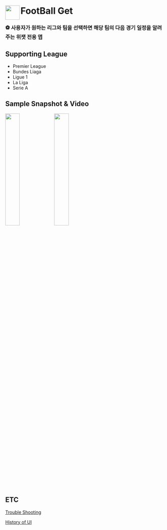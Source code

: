 # <img src= "https://user-images.githubusercontent.com/41679458/138036976-16ee32fa-cb11-4146-91d5-32cead3d746d.png" width ="45" align ="left"> FootBall Get

### ⚽️ 사용자가 원하는 리그와 팀을 선택하면 해당 팀의 다음 경기 일정을 알려주는 위잿 전용 앱

## Supporting League

- Premier League
- Bundes Liaga
- Ligue 1
- La Liga
- Serie A

## Sample Snapshot & Video

<img src = "https://user-images.githubusercontent.com/41679458/139171059-39d672f7-4465-48df-86d1-6bf76c02a6c6.png" width = "30%" align = "left"> <img src = "https://user-images.githubusercontent.com/41679458/139172916-c0bfdbf4-ad4e-404c-b12f-eb9d3f97d2de.gif" width = "30%" >


ETC
---
[Trouble Shooting](https://github.com/ghis22130/footballget/wiki/Trouble-Shooting)

[History of UI](https://github.com/ghis22130/footballget/wiki/History-Of-UI)





